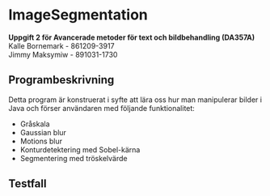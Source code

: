 # ImageSegmentation

**Uppgift 2 för Avancerade metoder för text och bildbehandling (DA357A)**  
Kalle Bornemark - 861209-3917  
Jimmy Maksymiw - 891031-1730

## Programbeskrivning

Detta program är konstruerat i syfte att lära oss hur man manipulerar bilder i Java och förser användaren med följande funktionalitet:

  * Gråskala
  * Gaussian blur
  * Motions blur
  * Konturdetektering med Sobel-kärna
  * Segmentering med tröskelvärde


## Testfall

